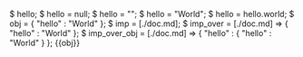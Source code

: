 $ hello;
$ hello = null;
$ hello = "";
$ hello = "World";
$ hello = hello.world;
$ obj = {
    "hello" : "World"
};
$ imp = [./doc.md];
$ imp_over = [./doc.md] => {
    "hello" : "World"
};
$ imp_over_obj = [./doc.md] => {
    "hello" : {
        "hello" : "World"
    }
};
{{obj}}